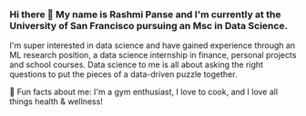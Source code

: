 ### Hi there 👋 My name is Rashmi Panse and I'm currently at the University of San Francisco pursuing an Msc in Data Science.

I'm super interested in data science and have gained experience through an ML research position, a data science internship in finance, personal projects and school courses. Data science to me is all about asking the right questions to put the pieces of a data-driven puzzle together.

🌱 Fun facts about me: I'm a gym enthusiast, I love to cook, and I love all things health & wellness!

<!--
**rxshmi-p/rxshmi-p** is a ✨ _special_ ✨ repository because its `README.md` (this file) appears on your GitHub profile.

Here are some ideas to get you started:

- 🔭 I’m currently working on 
- 🌱 I’m currently learning 
- 👯 I’m looking to collaborate on ...
- 🤔 I’m looking for help with ...
- 💬 Ask me about ...
- 📫 How to reach me: ...
- 😄 Pronouns: ...
- ⚡ Fun fact: ...
-->
